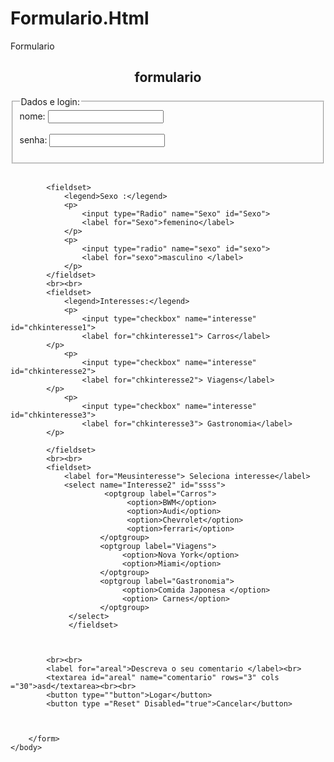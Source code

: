 # Formulario.Html
Formulario

<html>
<head></head>
    <body>
        <h2><center> formulario</center></h2>
        <form method ="post">
            <fieldset>
                <legend>Dados e login:</legend>
            <label for="txtnome">nome: </label>
            <input type="text"name="nome" id ="nome"><br><br>
            <label for="senha">senha: </label>
            <input type=""password" name ="senha" id ="senha"> <br><br>
            </fieldset>
            <br>

            <fieldset>
                <legend>Sexo :</legend>
                <p>
                    <input type="Radio" name="Sexo" id="Sexo">
                    <label for="Sexo">femenino</label>
                </p>
                <p>
                    <input type="radio" name="sexo" id="sexo">
                    <label for="sexo">masculino </label>
                </p>
            </fieldset>
            <br><br>
            <fieldset>
                <legend>Interesses:</legend>
                <p>
                    <input type="checkbox" name="interesse" id="chkinteresse1">
                    <label for="chkinteresse1"> Carros</label>
            </p>
                <p> 
                    <input type="checkbox" name="interesse" id="chkinteresse2">
                    <label for="chkinteresse2"> Viagens</label>
            </p>
                <p>
                    <input type="checkbox" name="interesse" id="chkinteresse3">
                    <label for="chkinteresse3"> Gastronomia</label>
            </p>

            </fieldset>
            <br><br>
            <fieldset>
                <label for="Meusinteresse"> Seleciona interesse</label>
                <select name="Interesse2" id="ssss">
                         <optgroup label="Carros">
                              <option>BWM</option>
                              <option>Audi</option>
                              <option>Chevrolet</option>
                              <option>ferrari</option>
                        </optgroup>
                        <optgroup label="Viagens">
                             <option>Nova York</option>
                             <option>Miami</option>
                        </optgroup>
                        <optgroup label="Gastronomia">
                             <option>Comida Japonesa </option>
                             <option> Carnes</option>
                        </optgroup>
                 </select> 
                 </fieldset>
            
            

            <br><br>
            <label for="areal">Descreva o seu comentario </label><br>
            <textarea id="areal" name="comentario" rows="3" cols ="30">asd</textarea><br><br>
            <button type=""button">Logar</button>
            <button type ="Reset" Disabled="true">Cancelar</button>


            
        </form>
    </body>


</html>
